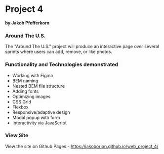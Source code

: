 # Project 4

**by Jakob Pfefferkorn**

### Around The U.S.

The "Around The U.S." project will produce an interactive page over several sprints where users can add, remove, or like photos.

### Functionality and Technologies demonstrated

* Working with Figma
* BEM naming
* Nested BEM file structure
* Adding fonts
* Optimizing images
* CSS Grid
* Flexbox
* Responsive/adaptive design
* Modal popup with form
* Interactivity via JavaScript

### View Site

View the site on Github Pages - https://jakoborion.github.io/web_project_4/
